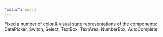 ```yaml
---
"xmlui": patch
---
```


Fixed a number of color & visual state representations of the components: DatePicker, Switch, Select, TextBox, TextArea, NumberBox, AutoComplete
